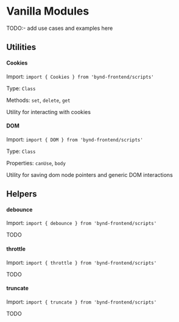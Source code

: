 # Vanilla Modules

TODO:- add use cases and examples here

## Utilities

#### Cookies

Import: `import { Cookies } from 'bynd-frontend/scripts'`

Type: `Class`

Methods: `set`, `delete`, `get`

Utility for interacting with cookies

#### DOM

Import: `import { DOM } from 'bynd-frontend/scripts'`

Type: `Class`

Properties: `canUse`, `body`

Utility for saving dom node pointers and generic DOM interactions

## Helpers

#### debounce

Import: `import { debounce } from 'bynd-frontend/scripts'`

TODO

#### throttle

Import: `import { throttle } from 'bynd-frontend/scripts'`

TODO

#### truncate

Import: `import { truncate } from 'bynd-frontend/scripts'`

TODO
